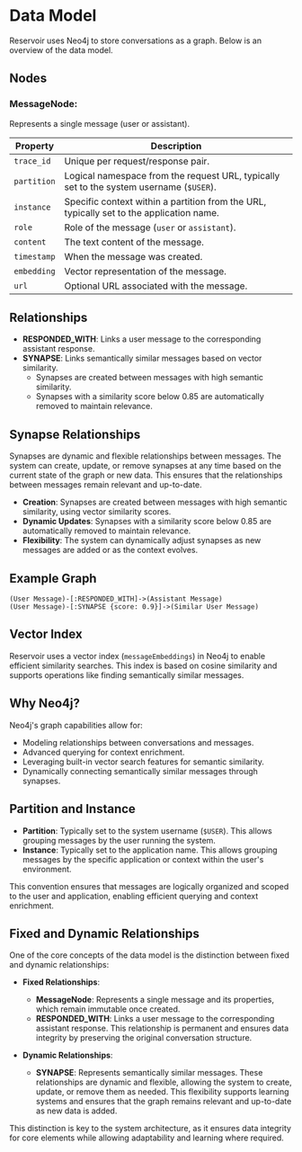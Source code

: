 # Data Model

Reservoir uses Neo4j to store conversations as a graph. Below is an overview of the data model.

## Nodes
### MessageNode:
Represents a single message (user or assistant).

| Property     | Description                                                                 |
|--------------|-----------------------------------------------------------------------------|
| `trace_id`   | Unique per request/response pair.                                           |
| `partition`  | Logical namespace from the request URL, typically set to the system username (`$USER`). |
| `instance`   | Specific context within a partition from the URL, typically set to the application name. |
| `role`       | Role of the message (`user` or `assistant`).                                |
| `content`    | The text content of the message.                                            |
| `timestamp`  | When the message was created.                                               |
| `embedding`  | Vector representation of the message.                              |
| `url`        | Optional URL associated with the message.                                   |

## Relationships

- **RESPONDED_WITH**: Links a user message to the corresponding assistant response.
- **SYNAPSE**: Links semantically similar messages based on vector similarity.
  - Synapses are created between messages with high semantic similarity.
  - Synapses with a similarity score below 0.85 are automatically removed to maintain relevance.

## Synapse Relationships

Synapses are dynamic and flexible relationships between messages. The system can create, update, or remove synapses at any time based on the current state of the graph or new data. This ensures that the relationships between messages remain relevant and up-to-date.

- **Creation**: Synapses are created between messages with high semantic similarity, using vector similarity scores.
- **Dynamic Updates**: Synapses with a similarity score below 0.85 are automatically removed to maintain relevance.
- **Flexibility**: The system can dynamically adjust synapses as new messages are added or as the context evolves.

## Example Graph

```plaintext
(User Message)-[:RESPONDED_WITH]->(Assistant Message)
(User Message)-[:SYNAPSE {score: 0.9}]->(Similar User Message)
```

## Vector Index

Reservoir uses a vector index (`messageEmbeddings`) in Neo4j to enable efficient similarity searches. This index is based on cosine similarity and supports operations like finding semantically similar messages.

## Why Neo4j?

Neo4j's graph capabilities allow for:
- Modeling relationships between conversations and messages.
- Advanced querying for context enrichment.
- Leveraging built-in vector search features for semantic similarity.
- Dynamically connecting semantically similar messages through synapses.

## Partition and Instance

- **Partition**: Typically set to the system username (`$USER`). This allows grouping messages by the user running the system.
- **Instance**: Typically set to the application name. This allows grouping messages by the specific application or context within the user's environment.

This convention ensures that messages are logically organized and scoped to the user and application, enabling efficient querying and context enrichment.

## Fixed and Dynamic Relationships

One of the core concepts of the data model is the distinction between fixed and dynamic relationships:

- **Fixed Relationships**:
  - **MessageNode**: Represents a single message and its properties, which remain immutable once created.
  - **RESPONDED_WITH**: Links a user message to the corresponding assistant response. This relationship is permanent and ensures data integrity by preserving the original conversation structure.

- **Dynamic Relationships**:
  - **SYNAPSE**: Represents semantically similar messages. These relationships are dynamic and flexible, allowing the system to create, update, or remove them as needed. This flexibility supports learning systems and ensures that the graph remains relevant and up-to-date as new data is added.

This distinction is key to the system architecture, as it ensures data integrity for core elements while allowing adaptability and learning where required.